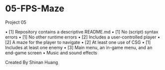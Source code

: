 # 05-FPS-Maze
Project 05

•	[1] Repository contains a descriptive README.md
•	[1] No (script) syntax errors
•	[1] No other runtime errors
•	[2] Includes a user-controlled player
•	[2] A maze for the player to navigate
•	[2] At least one use of CSG
•	[1] Includes at least one enemy
•	[3] Main menu, an in-game menu, and an end-game screen
•	Music and sound effects

Created By Shinan Huang
